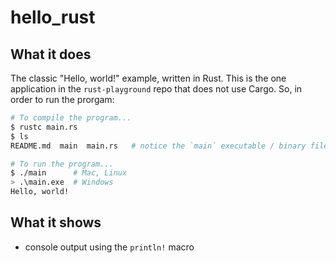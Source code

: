 # hello_rust

## What it does

The classic "Hello, world!" example, written in Rust. This is the one application in the `rust-playground` repo that does not use Cargo. So, in order to run the prorgam:

```sh
# To compile the program...
$ rustc main.rs
$ ls
README.md  main  main.rs   # notice the `main` executable / binary file

# To run the program...
$ ./main      # Mac, Linux
> .\main.exe  # Windows
Hello, world!
```

## What it shows

* console output using the `println!` macro